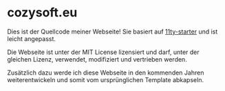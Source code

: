 # cozysoft.eu

Dies ist der Quellcode meiner Webseite! Sie basiert auf [11ty-starter](https://github.com/moody-person/11ty-starter) und ist leicht angepasst.

Die Webseite ist unter der MIT License lizensiert und darf, unter der gleichen Lizenz, verwendet, modifiziert und vertrieben werden.

Zusätzlich dazu werde ich diese Webseite in den kommenden Jahren weiterentwickeln und somit vom ursprünglichen Template abkapseln.
